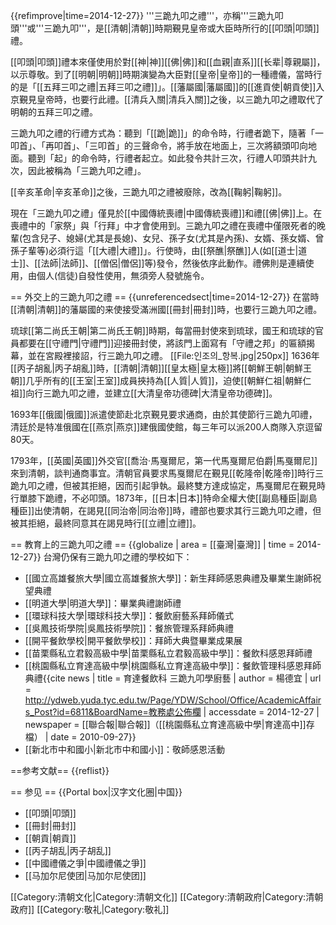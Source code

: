 {{refimprove|time=2014-12-27}}
'''三跪九叩之禮'''，亦稱'''三跪九叩頭'''或'''三跪九叩'''，是[[清朝|清朝]]時期覲見皇帝或大臣時所行的[[叩頭|叩頭]]禮。

[[叩頭|叩頭]]禮本來僅使用於對[[神|神]][[佛|佛]]和[[血親|直系]][[长辈|尊親屬]]，以示尊敬。到了[[明朝|明朝]]時期演變為大臣對[[皇帝|皇帝]]的一種禮儀，當時行的是「[[五拜三叩之禮|五拜三叩之禮]]」。[[藩屬國|藩屬國]]的[[進貢使|朝貢使]]入京覲見皇帝時，也要行此禮。[[清兵入關|清兵入關]]之後，以三跪九叩之禮取代了明朝的五拜三叩之禮。

三跪九叩之禮的行禮方式為：聽到「[[跪|跪]]」的命令時，行禮者跪下，隨著「一叩首」、「再叩首」、「三叩首」的三聲命令，將手放在地面上，三次將額頭叩向地面。聽到「起」的命令時，行禮者起立。如此發令共計三次，行禮人叩頭共計九次，因此被稱為「三跪九叩之禮」。

[[辛亥革命|辛亥革命]]之後，三跪九叩之禮被廢除，改為[[鞠躬|鞠躬]]。

現在「三跪九叩之禮」僅見於[[中國傳統喪禮|中國傳統喪禮]]和禮[[佛|佛]]上。在喪禮中的「家祭」與「行拜」中才會使用到。三跪九叩之禮在喪禮中僅限死者的晚輩(包含兒子、媳婦(尤其是長媳)、女兒、孫子女(尤其是內孫)、女婿、孫女婿、曾孫子輩等)必須行這「[[大禮|大禮]]」。行使時，由[[祭醮|祭醮]]人(如[[道士|道士]]、[[法師|法師]]、[[僧侶|僧侶]]等)發令，然後依序此動作。禮佛則是連續使用，由個人(信徒)自發性使用，無須旁人發號施令。

== 外交上的三跪九叩之禮 ==
{{unreferencedsect|time=2014-12-27}}
在當時[[清朝|清朝]]的藩屬國的来使接受滿洲國[[冊封|冊封]]時，也要行三跪九叩之禮。

琉球[[第二尚氏王朝|第二尚氏王朝]]時期，每當冊封使來到琉球，國王和琉球的官員都要在[[守禮門|守禮門]]迎接冊封使，將該門上面寫有「守禮之邦」的匾額揭幕，並在宮殿裡接詔，行三跪九叩之禮。
[[File:인조의_항복.jpg|250px]] 
1636年[[丙子胡亂|丙子胡亂]]時，[[清朝|清朝]][[皇太極|皇太極]]將[[朝鮮王朝|朝鮮王朝]]几乎所有的[[王室|王室]]成員挾持為[[人質|人質]]，迫使[[朝鮮仁祖|朝鮮仁祖]]向行三跪九叩之禮，並建立[[大清皇帝功德碑|大清皇帝功德碑]]。

1693年[[俄國|俄國]]派遣使節赴北京覲見要求通商，由於其使節行三跪九叩禮，清廷於是特准俄國在[[燕京|燕京]]建俄國使館，每三年可以派200人商隊入京逗留80天。

1793年，[[英國|英國]]外交官[[喬治·馬戛爾尼，第一代馬戛爾尼伯爵|馬戛爾尼]]來到清朝，談判通商事宜。清朝官員要求馬戛爾尼在覲見[[乾隆帝|乾隆帝]]時行三跪九叩之禮，但被其拒絕，因而引起爭執。最終雙方達成協定，馬戛爾尼在覲見時行單膝下跪禮，不必叩頭。1873年，[[日本|日本]]特命全權大使[[副島種臣|副島種臣]]出使清朝，在謁見[[同治帝|同治帝]]時，禮部也要求其行三跪九叩之禮，但被其拒絕，最終同意其在謁見時行[[立禮|立禮]]。

== 教育上的三跪九叩之禮 ==
{{globalize | area = [[臺灣|臺灣]] | time = 2014-12-27}}
台灣仍保有三跪九叩之禮的學校如下：
* [[國立高雄餐旅大學|國立高雄餐旅大學]]：新生拜師感恩典禮及畢業生謝師祝望典禮
* [[明道大學|明道大學]]：畢業典禮謝師禮
* [[環球科技大學|環球科技大學]]：餐飲廚藝系拜師儀式
* [[吳鳳技術學院|吳鳳技術學院]]：餐旅管理系拜師典禮
* [[開平餐飲學校|開平餐飲學校]]：拜師大典暨畢業成果展
* [[苗栗縣私立君毅高級中學|苗栗縣私立君毅高級中學]]：餐飲科感恩拜師禮
* [[桃園縣私立育達高級中學|桃園縣私立育達高級中學]]：餐飲管理科感恩拜師典禮<ref>{{cite news | title = 育達餐飲科 三跪九叩學廚藝 | author = 楊德宜 | url = http://ydweb.yuda.tyc.edu.tw/Page/YDW/School/Office/AcademicAffairs_Post?id=6811&BoardName=教務處公佈欄 | accessdate = 2014-12-27 | newspaper = [[聯合報|聯合報]]（[[桃園縣私立育達高級中學|育達高中]]存檔） | date = 2010-09-27}}</ref> 
* [[新北市中和國小|新北市中和國小]]：敬師感恩活動

==参考文献==
{{reflist}}


== 参见 ==
{{Portal box|汉字文化圈|中国}}
* [[叩頭|叩頭]]
* [[冊封|冊封]]
* [[朝貢|朝貢]]
* [[丙子胡乱|丙子胡乱]]
* [[中國禮儀之爭|中國禮儀之爭]]
* [[马加尔尼使团|马加尔尼使团]]

[[Category:清朝文化|Category:清朝文化]]
[[Category:清朝政府|Category:清朝政府]]
[[Category:敬礼|Category:敬礼]]
